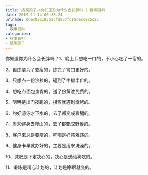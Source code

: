 ```yaml
---
title: 搞笑段子->你知道你为什么会长胖吗 | 糗事百科
date: 2019-11-14 00:35:24
urlname: 0bec02218559cfd937fc18becc825c2c
tags: 
- 糗事百科
categories:
- 糗事百科
- 搞笑段子
---
```

你知道你为什么会长胖吗？1、晚上只想吃一口的，不小心吃了一宿的。

2、锻炼是为了变瘦的，练完了胃口更好的。

3、只想点一份沙拉的，碰到了牛排半价的。

4、想吃点面包垫胃的，送了份黄油免费的。

5、明明是出门夜跑的，拐弯就遇到烧烤的。

6、约好游泳才下水的，去了都变成看腿的。

7、周末健身去爬山的，去了都变成野餐的。

8、客户来总是要陪的，吃喝是好意难违的。

9、健身卡早就办好的，主要是用来洗澡的。

10、减肥是下定决心的，决心是送给狗吃的。

11、锻炼是精心计划的，计划是睁眼就变的。


